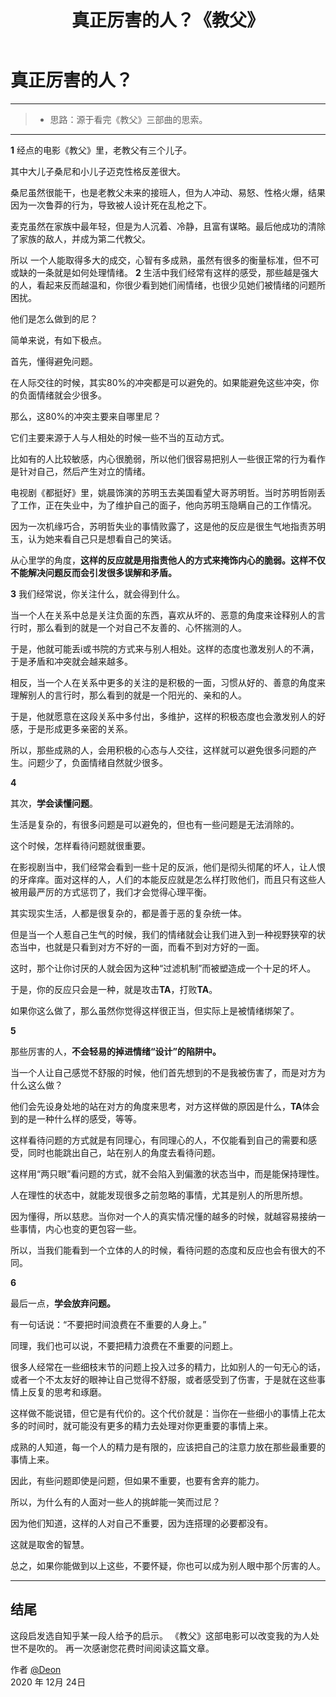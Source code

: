 ﻿---
layout: mypost
title: 真正厉害的人？《教父》
categories: [电影启发]
---
# 真正厉害的人？

------
> * 思路：源于看完《教父》三部曲的思索。

------
**1** 
经点的电影《教父》里，老教父有三个儿子。

其中大儿子桑尼和小儿子迈克性格反差很大。

桑尼虽然很能干，也是老教父未来的接班人，但为人冲动、易怒、性格火爆，结果因为一次鲁莽的行为，导致被人设计死在乱枪之下。

麦克虽然在家族中最年轻，但是为人沉着、冷静，且富有谋略。最后他成功的清除了家族的敌人，并成为第二代教父。

所以 一个人能取得多大的成交，心智有多成熟，虽然有很多的衡量标准，但不可或缺的一条就是如何处理情绪。
**2**
生活中我们经常有这样的感受，那些越是强大的人，看起来反而越温和，你很少看到她们闹情绪，也很少见她们被情绪的问题所困扰。

他们是怎么做到的尼？

简单来说，有如下极点。

首先，懂得避免问题。

在人际交往的时候，其实80%的冲突都是可以避免的。如果能避免这些冲突，你的负面情绪就会少很多。

那么，这80%的冲突主要来自哪里尼？

它们主要来源于人与人相处的时候一些不当的互动方式。

比如有的人比较敏感，内心很脆弱，所以他们很容易把别人一些很正常的行为看作是针对自己，然后产生对立的情绪。

电视剧《都挺好》里，姚晨饰演的苏明玉去美国看望大哥苏明哲。当时苏明哲刚丢了工作，正在失业中，为了维护自己的面子，他向苏明玉隐瞒自己的工作情况。

因为一次机缘巧合，苏明哲失业的事情败露了，这是他的反应是很生气地指责苏明玉，认为她来看自己只是想看自己的笑话。

从心里学的角度，**这样的反应就是用指责他人的方式来掩饰内心的脆弱。这样不仅不能解决问题反而会引发很多误解和矛盾。**

**3**
我们经常说，你关注什么，就会得到什么。

当一个人在关系中总是关注负面的东西，喜欢从坏的、恶意的角度来诠释别人的言行时，那么看到的就是一个对自己不友善的、心怀揣测的人。

于是，他就可能丢i或书院的方式来与别人相处。这样的态度也激发别人的不满，于是矛盾和冲突就会越来越多。

相反，当一个人在关系中更多的关注的是积极的一面，习惯从好的、善意的角度来理解别人的言行时，那么看到的就是一个阳光的、亲和的人。

于是，他就愿意在这段关系中多付出，多维护，这样的积极态度也会激发别人的好感，于是形成更多亲密的关系。

所以，那些成熟的人，会用积极的心态与人交往，这样就可以避免很多问题的产生。问题少了，负面情绪自然就少很多。

**4**

其次，**学会读懂问题**。

生活是复杂的，有很多问题是可以避免的，但也有一些问题是无法消除的。

这个时候，怎样看待问题就很重要。

在影视剧当中，我们经常会看到一些十足的反派，他们是彻头彻尾的坏人，让人恨的牙痒痒。面对这样的人，人们的本能反应就是怎么样打败他们，而且只有这些人被用最严厉的方式惩罚了，我们才会觉得心理平衡。

其实现实生活，人都是很复杂的，都是善于恶的复杂统一体。

但是当一个人惹自己生气的时候，我们的情绪就会让我们进入到一种视野狭窄的状态当中，也就是只看到对方不好的一面，而看不到对方好的一面。

这时，那个让你讨厌的人就会因为这种“过滤机制”而被塑造成一个十足的坏人。

于是，你的反应只会是一种，就是攻击**TA**，打败**TA**。

如果你这么做了，那么虽然你觉得这样很正当，但实际上是被情绪绑架了。

**5**

那些厉害的人，**不会轻易的掉进情绪“设计”的陷阱中。**

当一个人让自己感觉不舒服的时候，他们首先想到的不是我被伤害了，而是对方为什么这么做？

他们会先设身处地的站在对方的角度来思考，对方这样做的原因是什么，**TA**体会到的是一种什么样的感受，等等。

这样看待问题的方式就是有同理心，有同理心的人，不仅能看到自己的需要和感受，同时也能跳出自己，站在别人的角度去看待问题。

这样用“两只眼”看问题的方式，就不会陷入到偏激的状态当中，而是能保持理性。

人在理性的状态中，就能发现很多之前忽略的事情，尤其是别人的所思所想。

因为懂得，所以慈悲。当你对一个人的真实情况懂的越多的时候，就越容易接纳一些事情，内心也变的更包容一些。

所以，当我们能看到一个立体的人的时候，看待问题的态度和反应也会有很大的不同。

**6**

最后一点，**学会放弃问题。**

有一句话说：“不要把时间浪费在不重要的人身上。”

同理，我们也可以说，不要把精力浪费在不重要的问题上。

很多人经常在一些细枝末节的问题上投入过多的精力，比如别人的一句无心的话，或者一个不太友好的眼神让自己觉得不舒服，或者感受到了伤害，于是就在这些事情上反复的思考和琢磨。

这样做不能说错，但它是有代价的。这个代价就是：当你在一些细小的事情上花太多的时间时，就可能没有更多的精力去处理对你更重要的事情上来。

成熟的人知道，每一个人的精力是有限的，应该把自己的注意力放在那些最重要的事情上来。

因此，有些问题即使是问题，但如果不重要，也要有舍弃的能力。

所以，为什么有的人面对一些人的挑衅能一笑而过尼？

因为他们知道，这样的人对自己不重要，因为连搭理的必要都没有。

这就是取舍的智慧。

总之，如果你能做到以上这些，不要怀疑，你也可以成为别人眼中那个厉害的人。

------
## 结尾
这段启发选自知乎某一段人给予的启示。
《教父》这部电影可以改变我的为人处世不是吹的。
再一次感谢您花费时间阅读这篇文章。

作者 [@Deon][4]     
2020 年 12月 24日    

[^LaTeX]: 支持 **LaTeX** 编辑显示支持，例如：$\sum_{i=1}^n a_i=0$， 访问 [MathJax][5] 参考更多使用方法。

[^code]: 代码高亮功能支持包括 Java, Python, JavaScript 在内的，**四十一**种主流编程语言。


  [1]: https://pic4.zhimg.com/v2-0dbc6bdf848e6b8a6d151f0af3c77326_r.jpg
  [2]: https://www.zybuluo.com/mdeditor?url=https://www.zybuluo.com/static/editor/md-help.markdown
  [3]: https://www.zybuluo.com/mdeditor?url=https://www.zybuluo.com/static/editor/md-help.markdown#cmd-markdown-高阶语法手册
  [4]: http://deoncn.top
  [5]: http://meta.math.stackexchange.com/questions/5020/mathjax-basic-tutorial-and-quick-reference